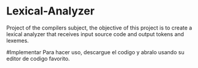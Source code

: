 # Lexical-Analyzer
Project of the compilers subject, the objective of this project is to create a lexical analyzer that receives input source code and output tokens and lexemes.

#Implementar
Para hacer uso, descargue el codigo y abralo usando su editor de codigo favorito.
